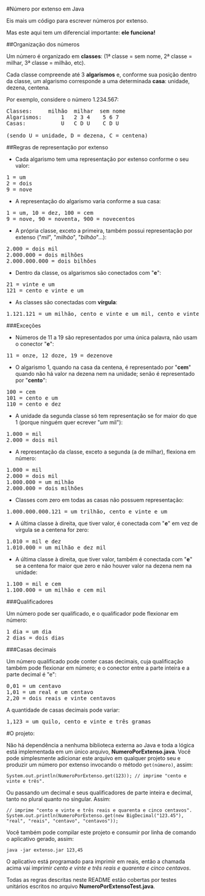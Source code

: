 #Número por extenso em Java

Eis mais um código para escrever números por extenso.

Mas este aqui tem um diferencial importante: **ele funciona!**

##Organização dos números

Um número é organizado em **classes**: (1ª classe = sem nome, 2ª classe = milhar, 3ª classe = milhão, etc).

Cada classe compreende até 3 **algarismos** e, conforme sua posição dentro da classe, um algarismo corresponde a uma determinada **casa**: unidade, dezena, centena.

Por exemplo, considere o número 1.234.567:
<pre>
Classes:     milhão  milhar  sem nome
Algarismos:      1   2 3 4    5 6 7
Casas:           U   C D U    C D U

(sendo U = unidade, D = dezena, C = centena)
</pre>

##Regras de representação por extenso

* Cada algarismo tem uma representação por extenso conforme o seu valor:
<pre>1 = um
2 = dois
9 = nove</pre>
* A representação do algarismo varia conforme a sua casa: 
<pre>1 = um, 10 = dez, 100 = cem
9 = nove, 90 = noventa, 900 = novecentos</pre>
* A própria classe, exceto a primeira, também possui representação por extenso ("*mil*", "*milhão*", "*bilhão*"...): 
<pre>2.000 = dois mil
2.000.000 = dois milhões
2.000.000.000 = dois bilhões</pre>
* Dentro da classe, os algarismos são conectados com "**e**":
<pre>21 = vinte e um
121 = cento e vinte e um</pre>
* As classes são conectadas com **vírgula**:
<pre>1.121.121 = um milhão, cento e vinte e um mil, cento e vinte um</pre>

###Exceções

* Números de 11 a 19 são representados por uma única palavra, não usam o conector "**e**":
<pre>11 = onze, 12 doze, 19 = dezenove</pre>
* O algarismo 1, quando na casa da centena, é representado por "**cem**" quando não há valor na dezena nem na unidade; senão é representado por "**cento**":
<pre>100 = cem
101 = cento e um
110 = cento e dez</pre>
* A unidade da segunda classe só tem representação se for maior do que 1 (porque ninguém quer ecrever "*um* mil"):
<pre>1.000 = mil
2.000 = dois mil</pre>
* A representação da classe, exceto a segunda (a de milhar), flexiona em número: 
<pre>1.000 = mil
2.000 = dois mil
1.000.000 = um milhão
2.000.000 = dois milhões</pre>
* Classes com zero em todas as casas não possuem representação: 
<pre>1.000.000.000.121 = um trilhão, cento e vinte e um</pre>
* A última classe à direita, que tiver valor, é conectada com "**e**" em vez de vírgula se a centena for zero: 
<pre>1.010 = mil e dez
1.010.000 = um milhão e dez mil</pre>
* A última classe à direita, que tiver valor, também é conectada com "**e**" se a centena for maior que zero e não houver valor na dezena nem na unidade: 
<pre>1.100 = mil e cem
1.100.000 = um milhão e cem mil</pre>

###Qualificadores

Um número pode ser qualificado, e o qualificador pode flexionar em número:
<pre>1 dia = um dia
2 dias = dois dias</pre>

###Casas decimais

Um número qualificado pode conter casas decimais, cuja qualificação também pode flexionar em número; e o conector entre a parte inteira e a parte decimal é "e":
<pre>0,01 = um centavo
1,01 = um real e um centavo
2,20 = dois reais e vinte centavos</pre>

A quantidade de casas decimais pode variar:
<pre>1,123 = um quilo, cento e vinte e três gramas</pre>

#O projeto:

Não há dependência a nenhuma biblioteca externa ao Java e toda a lógica está implementada em um único arquivo, **NumeroPorExtenso.java**. Você pode simplesmente adicionar este arquivo em qualquer projeto seu e produzir um número por extenso  invocando o método `get(número)`, assim:

    System.out.println(NumeroPorExtenso.get(123)); // imprime "cento e vinte e três".

Ou passando um decimal e seus qualificadores de parte inteira e decimal, tanto no plural quanto no singular. Assim:

    // imprime "cento e vinte e três reais e quarenta e cinco centavos".
    System.out.println(NumeroPorExtenso.get(new BigDecimal("123.45"), "real", "reais", "centavo", "centavos"));

Você também pode compilar este projeto e consumir por linha de comando o aplicativo gerado, assim:

    java -jar extenso.jar 123,45
    
O aplicativo está programado para imprimir em reais, então a chamada acima vai imprimir *cento e vinte e três reais e quarenta e cinco centavos*.

Todas as regras descritas neste README estão cobertas por testes unitários escritos no arquivo **NumeroPorExtensoTest.java**.
